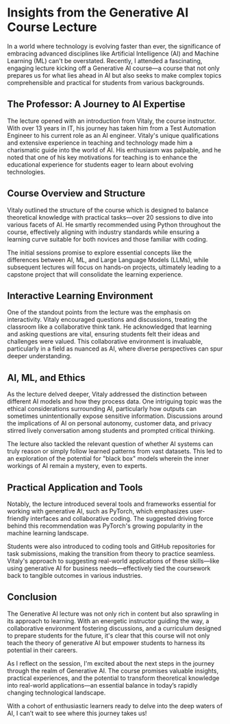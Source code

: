 # Insights from the Generative AI Course Lecture

In a world where technology is evolving faster than ever, the significance of embracing advanced disciplines like Artificial Intelligence (AI) and Machine Learning (ML) can't be overstated. Recently, I attended a fascinating, engaging lecture kicking off a Generative AI course—a course that not only prepares us for what lies ahead in AI but also seeks to make complex topics comprehensible and practical for students from various backgrounds.

## The Professor: A Journey to AI Expertise

The lecture opened with an introduction from Vitaly, the course instructor. With over 13 years in IT, his journey has taken him from a Test Automation Engineer to his current role as an AI engineer. Vitaly's unique qualifications and extensive experience in teaching and technology made him a charismatic guide into the world of AI. His enthusiasm was palpable, and he noted that one of his key motivations for teaching is to enhance the educational experience for students eager to learn about evolving technologies.

## Course Overview and Structure

Vitaly outlined the structure of the course which is designed to balance theoretical knowledge with practical tasks—over 20 sessions to dive into various facets of AI. He smartly recommended using Python throughout the course, effectively aligning with industry standards while ensuring a learning curve suitable for both novices and those familiar with coding.

The initial sessions promise to explore essential concepts like the differences between AI, ML, and Large Language Models (LLMs), while subsequent lectures will focus on hands-on projects, ultimately leading to a capstone project that will consolidate the learning experience.

## Interactive Learning Environment

One of the standout points from the lecture was the emphasis on interactivity. Vitaly encouraged questions and discussions, treating the classroom like a collaborative think tank. He acknowledged that learning and asking questions are vital, ensuring students felt their ideas and challenges were valued. This collaborative environment is invaluable, particularly in a field as nuanced as AI, where diverse perspectives can spur deeper understanding.

## AI, ML, and Ethics

As the lecture delved deeper, Vitaly addressed the distinction between different AI models and how they process data. One intriguing topic was the ethical considerations surrounding AI, particularly how outputs can sometimes unintentionally expose sensitive information. Discussions around the implications of AI on personal autonomy, customer data, and privacy stirred lively conversation among students and prompted critical thinking.

The lecture also tackled the relevant question of whether AI systems can truly reason or simply follow learned patterns from vast datasets. This led to an exploration of the potential for "black box" models wherein the inner workings of AI remain a mystery, even to experts.

## Practical Application and Tools

Notably, the lecture introduced several tools and frameworks essential for working with generative AI, such as PyTorch, which emphasizes user-friendly interfaces and collaborative coding. The suggested driving force behind this recommendation was PyTorch's growing popularity in the machine learning landscape. 

Students were also introduced to coding tools and GitHub repositories for task submissions, making the transition from theory to practice seamless. Vitaly's approach to suggesting real-world applications of these skills—like using generative AI for business needs—effectively tied the coursework back to tangible outcomes in various industries.

## Conclusion

The Generative AI lecture was not only rich in content but also sprawling in its approach to learning. With an energetic instructor guiding the way, a collaborative environment fostering discussions, and a curriculum designed to prepare students for the future, it's clear that this course will not only teach the theory of generative AI but empower students to harness its potential in their careers.

As I reflect on the session, I'm excited about the next steps in the journey through the realm of Generative AI. The course promises valuable insights, practical experiences, and the potential to transform theoretical knowledge into real-world applications—an essential balance in today’s rapidly changing technological landscape. 

With a cohort of enthusiastic learners ready to delve into the deep waters of AI, I can’t wait to see where this journey takes us!